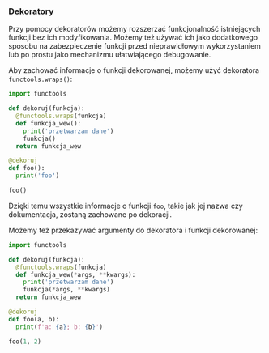 
### Dekoratory
Przy pomocy dekoratorów możemy rozszerzać funkcjonalność istniejących funkcji bez ich modyfikowania. Możemy też używać ich jako dodatkowego sposobu na zabezpieczenie funkcji przed nieprawidłowym wykorzystaniem lub po prostu jako mechanizmu ułatwiającego debugowanie.

Aby zachować informacje o funkcji dekorowanej, możemy użyć dekoratora <code>functools.wraps()</code>:

```python
import functools

def dekoruj(funkcja):
  @functools.wraps(funkcja)
  def funkcja_wew():
    print('przetwarzam dane')
    funkcja()
  return funkcja_wew

@dekoruj
def foo():
  print('foo')

foo()
```

Dzięki temu wszystkie informacje o funkcji <code>foo</code>, takie jak jej nazwa czy dokumentacja, zostaną zachowane po dekoracji.

Możemy też przekazywać argumenty do dekoratora i funkcji dekorowanej:

```python
import functools

def dekoruj(funkcja):
  @functools.wraps(funkcja)
  def funkcja_wew(*args, **kwargs):
    print('przetwarzam dane')
    funkcja(*args, **kwargs)
  return funkcja_wew

@dekoruj
def foo(a, b):
  print(f'a: {a}; b: {b}')

foo(1, 2)
```
